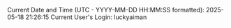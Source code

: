 Current Date and Time (UTC - YYYY-MM-DD HH:MM:SS formatted): 2025-05-18 21:26:15
Current User's Login: luckyaiman
